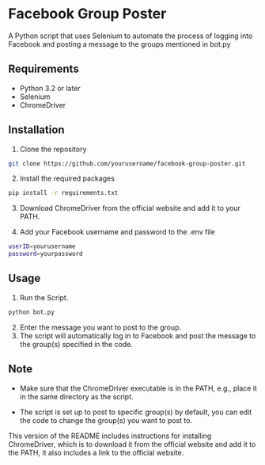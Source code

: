 # Facebook Group Poster

A Python script that uses Selenium to automate the process of logging into Facebook and posting a message to the groups mentioned in bot.py 

## Requirements

- Python 3.2 or later
- Selenium
- ChromeDriver

## Installation

1. Clone the repository
```bash
git clone https://github.com/yourusername/facebook-group-poster.git
```
2. Install the required packages
```bash
pip install -r requirements.txt
```

3. Download ChromeDriver from the official website and add it to your PATH.

4. Add your Facebook username and password to the .env file
```bash
userID=yourusername
password=yourpassword
```

## Usage
1. Run the Script.
```bash
python bot.py
```
2. Enter the message you want to post to the group. 
3. The script will automatically log in to Facebook and post the message to the group(s) specified in the code.

## Note
- Make sure that the ChromeDriver executable is in the PATH, e.g., place it in the same directory as the script.

- The script is set up to post to specific group(s) by default, you can edit the code to change the group(s) you want to post to.

This version of the README includes instructions for installing ChromeDriver, which is to download it from the official website and add it to the PATH, it also includes a link to the official website.
